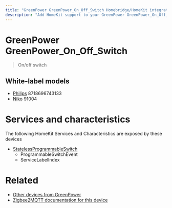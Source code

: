 ```yaml
---
title: "GreenPower GreenPower_On_Off_Switch Homebridge/HomeKit integration"
description: "Add HomeKit support to your GreenPower GreenPower_On_Off_Switch, using Homebridge, Zigbee2MQTT and homebridge-z2m."
---
```

<!---
This file has been GENERATED using src/docgen/docgen.ts
DO NOT EDIT THIS FILE MANUALLY!
-->
# GreenPower GreenPower_On_Off_Switch
> On/off switch


## White-label models
* [Philips](../index.md#philips) 8718696743133
* [Niko](../index.md#niko) 91004

# Services and characteristics
The following HomeKit Services and Characteristics are exposed by
these devices

* [StatelessProgrammableSwitch](../../action.md)
  * ProgrammableSwitchEvent
  * ServiceLabelIndex


# Related
* [Other devices from GreenPower](../index.md#greenpower)
* [Zigbee2MQTT documentation for this device](https://www.zigbee2mqtt.io/devices/GreenPower_On_Off_Switch.html)